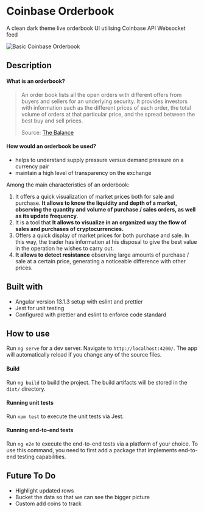 # Coinbase Orderbook

A clean dark theme live orderbook UI utilising Coinbase API Websocket feed

![Basic Coinbase Orderbook](/img/sample.jpg "Coinbase Orderbook")

## Description

#### What is an orderbook?

> An order book lists all the open orders with different offers from buyers and sellers for an underlying security. It provides investors with information such as the different prices of each order, the total volume of orders at that particular price, and the spread between the best buy and sell prices.
>
> Source: [The Balance](https://www.thebalance.com/what-is-an-order-book-5197237)

#### How would an orderbook be used?

- helps to understand supply pressure versus demand pressure on a currency pair
- maintain a high level of transparency on the exchange

Among the main characteristics of an orderbook:

1. It offers a quick visualization of market prices both for sale and purchase. **It allows to know the liquidity and depth of a market, observing the quantity and volume of purchase / sales orders, as well as its update frequency**.
2. It is a tool that **It allows to visualize in an organized way the flow of sales and purchases of cryptocurrencies.**
3. Offers a quick display of market prices for both purchase and sale. In this way, the trader has information at his disposal to give the best value in the operation he wishes to carry out.
4. **It allows to detect resistance** observing large amounts of purchase / sale at a certain price, generating a noticeable difference with other prices.



## Built with

- Angular version 13.1.3 setup with eslint and prettier
- Jest for unit testing
- Configured with prettier and eslint to enforce code standard



## How to use

Run `ng serve` for a dev server. Navigate to `http://localhost:4200/`. The app will automatically reload if you change any of the source files.

#### Build

Run `ng build` to build the project. The build artifacts will be stored in the `dist/` directory.

#### Running unit tests

Run `npm test` to execute the unit tests via Jest.

#### Running end-to-end tests

Run `ng e2e` to execute the end-to-end tests via a platform of your choice. To use this command, you need to first add a package that implements end-to-end testing capabilities.



## Future To Do

- Highlight updated rows
- Bucket the data so that we can see the bigger picture
- Custom add coins to track
